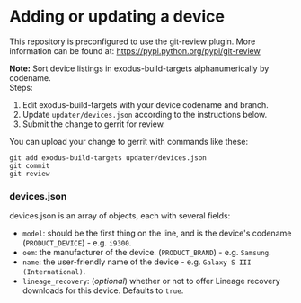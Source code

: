 # Adding or updating a device

This repository is preconfigured to use the git-review plugin. More information can be found at:
https://pypi.python.org/pypi/git-review

**Note:** Sort device listings in exodus-build-targets alphanumerically by codename.  
Steps:  
1. Edit exodus-build-targets with your device codename and branch.  
2. Update `updater/devices.json` according to the instructions below.  
3. Submit the change to gerrit for review.  

You can upload your change to gerrit with commands like these:

    git add exodus-build-targets updater/devices.json
    git commit
    git review

### devices.json
devices.json is an array of objects, each with several fields:

* `model`: should be the first thing on the line, and is the device's codename (`PRODUCT_DEVICE`) - e.g. `i9300`.
* `oem`: the manufacturer of the device. (`PRODUCT_BRAND`) - e.g. `Samsung`.
* `name`: the user-friendly name of the device - e.g. `Galaxy S III (International)`.
* `lineage_recovery`: (*optional*) whether or not to offer Lineage recovery downloads for this device. Defaults to `true`.
